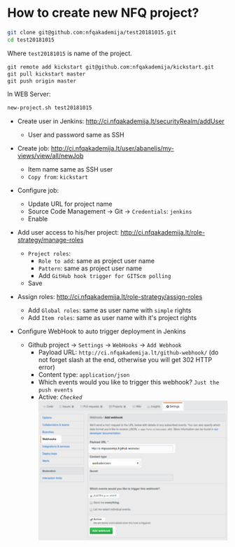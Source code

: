 How to create new NFQ project?
==============================

```bash
git clone git@github.com:nfqakademija/test20181015.git
cd test20181015
```
Where `test20181015` is name of the project.

```
git remote add kickstart git@github.com:nfqakademija/kickstart.git
git pull kickstart master 
git push origin master
```

In WEB Server:
```bash
new-project.sh test20181015
```

* Create user in Jenkins: http://ci.nfqakademija.lt/securityRealm/addUser
   * User and password same as SSH

* Create job: http://ci.nfqakademija.lt/user/abanelis/my-views/view/all/newJob
   * Item name same as SSH user
   * `Copy from`: `kickstart`
* Configure job:
   * Update URL for project name
   * Source Code Management -> Git -> `Credentials`: `jenkins`
   * Enable 
   
* Add user access to his/her project: http://ci.nfqakademija.lt/role-strategy/manage-roles
   * `Project roles`:
      * `Role to add`: same as project user name
      * `Pattern`: same as project user name
      * Add `GitHub hook trigger for GITScm polling`
   * Save
* Assign roles: http://ci.nfqakademija.lt/role-strategy/assign-roles
   * Add `Global roles`: same as user name with `simple` rights
   * Add `Item roles`: same as user name with it's project rights

* Configure WebHook to auto trigger deployment in Jenkins
   * Github project -> `Settings` -> `WebHooks` -> `Add Webhook`
        * Payload URL: `http://ci.nfqakademija.lt/github-webhook/`
          (do not forget slash at the end, otherwise you will get 302 HTTP error)
        * Content type: `application/json`
        * Which events would you like to trigger this webhook? `Just the push events`
        * Active: _`Checked`_
![Adding WebHook](res/github-add-webhook-to-jenkins.jpg)

